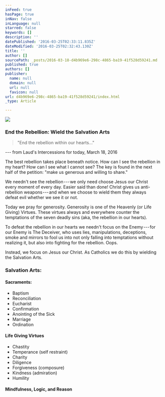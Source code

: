 ```yaml
---
inFeed: true
hasPage: true
inNav: false
inLanguage: null
starred: false
keywords: []
description: ''
datePublished: '2016-03-25T02:33:11.835Z'
dateModified: '2016-03-25T02:32:43.130Z'
title: ''
author: []
sourcePath: _posts/2016-03-18-d4b969e6-298c-4865-ba19-41f528d59241.md
published: true
authors: []
publisher:
  name: null
  domain: null
  url: null
  favicon: null
url: d4b969e6-298c-4865-ba19-41f528d59241/index.html
_type: Article

---
```

![](https://the-grid-user-content.s3-us-west-2.amazonaws.com/1435e1e1-480f-4365-9b28-07f43f2e458c.png)

### End the Rebellion: Wield the Salvation Arts

> "End the rebellion within our hearts..."

--- from Laud's Intercessions for today, March 18, 2016

The best rebellion takes place beneath notice. How can I see the rebellion in my heart? How can I see what I cannot see? The key is found in the next half of the petition: "make us generous and willing to share."

We needn't see the rebellion --- we only need choose Jesus our Christ every moment of every day. Easier said than done! Christ gives us anti-rebellion weapons --- and when we choose to wield them they always defeat evil whether we see it or not.

Today we pray for generosity. Generosity is one of the Heavenly (or Life Giving) Virtues. These virtues always and everywhere counter the temptations of the seven deadly sins (aka, the rebellion in our hearts).

To defeat the rebellion in our hearts we needn't focus on the Enemy --- for our Enemy is The Deceiver, who uses lies, manipulations, deceptions, smoke and mirrors to fool us into not only falling into temptations without realizing it, but also into fighting for the rebellion. Oops.

Instead, we focus on Jesus our Christ. As Catholics we do this by wielding the Salvation Arts.

### Salvation Arts:

#### Sacraments:

* Baptism
* Reconciliation
* Eucharist
* Confirmation
* Anointing of the Sick
* Marriage
* Ordination

#### Life Giving Virtues

* Chastity
* Temperance (self restraint)
* Charity
* Diligence
* Forgiveness (composure)
* Kindness (admiration)
* Humility

#### Mindfulness, Logic, and Reason